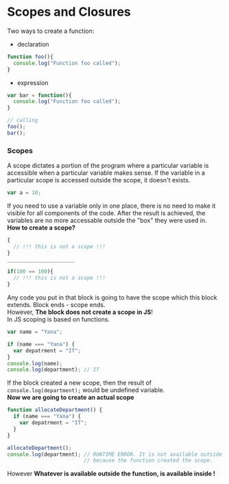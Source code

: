 # Scopes and Closures

Two ways to create a function:
- declaration
```javascript
function foo(){
  console.log("Function foo called");
}
```
- expression
```javascript
var bar = function(){
  console.log("Function foo called");
}

// calling
foo();
bar();
```
### Scopes
A scope dictates a portion of the program where a particular variable is accessible when a particular variable makes sense. 
If the variable in a particular scope is accessed outside the scope, it doesn't exists.

```javascript
var a = 10;

```
If you need to use a variable only in one place, there is no need to make it visible for all components of the code.
After the result is achieved, the variables are no more accessable outside the "box" they were used in.
<br>
**How to create a scope?**

```javascript
{
  // !!! this is not a scope !!!
}
______________________

if(100 == 100){
  // !!! this is not a scope !!!
}
```
Any code you put in that block is going to have the scope which this block extends. Block ends - scope ends.\
However, **The block does not create a scope in JS**! \
In JS scoping is based on functions. 
```javascript
var name = "Yana";

if (name === "Yana") {
  var depatrment = "IT";
}
console.log(name);
console.log(department); // IT
```
If the block created a new scope, then the result of `console.log(department);` would be undefined variable.\
**Now we are going to create an actual scope**
```javascript
function allocateDepartment() {
  if (name === "Yana") {
    var depatrment = "IT";
  }
}

allocateDepartment(); 
console.log(department); // RUNTIME ERROR. It is not available outside the function, 
                         // because the function created the scope.
```
However **Whatever is available outside the function, is available inside !**











